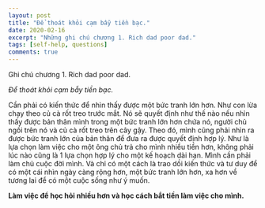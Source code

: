 ```yaml
---
layout: post
title: "Để thoát khỏi cạm bẫy tiền bạc."
date: 2020-02-16
excerpt: "Những ghi chú chương 1. Rich dad poor dad."
tags: [self-help, questions]
comments: true
---
```


Ghi chú chương 1. Rich dad poor dad.

*Để thoát khỏi cạm bẫy tiền bạc.*

Cần phải có kiến thức để nhìn thấy được một bức tranh lớn hơn.
Như con lừa chạy theo củ cà rốt treo trước mắt. Nó sẽ quyết định như thế nào nếu nhìn thấy được bản thân mình trong một bức tranh lớn hơn chứa nó, người chủ ngồi trên nó và củ cà rốt treo trên cây gậy.
Theo đó, mình cũng phải nhìn ra được bức tranh lớn của bản thân để đưa ra được quyết định hợp lý. Như là lựa chọn làm việc cho một ông chủ trả cho mình nhiều tiền hơn, không phải lúc nào cũng là 1 lựa chọn hợp lý cho một  kế hoạch dài hạn. Mình cần phải làm chủ cuộc đời mình.
Và chỉ có một cách là trao dồi kiến thức và tư duy để có một cái nhìn ngày càng rộng hơn, một bức tranh lớn hơn, xa hơn về tương lai để có một cuộc sống như ý muốn. 

**Làm việc để học hỏi nhiều hơn và học cách bắt tiền làm việc cho mình.**
